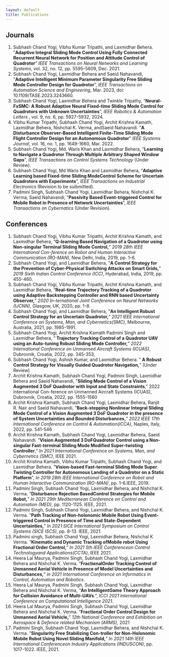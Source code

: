 ```yaml
---
layout: default
title: Publications
---
```

<script type="text/javascript" async
  src="https://cdnjs.cloudflare.com/ajax/libs/mathjax/2.7.7/MathJax.js?config=TeX-MML-AM_CHTML">
</script>

## Journals

<ol>
<!--  1 -->
  <li> <a class="highlighted">Subhash Chand Yogi</a>, Vibhu Kumar Tripathi, and Laxmidhar Behera. ”<b>Adaptive Integral Sliding Mode Control Using Fully Connected Recurrent Neural Network for Position and Attitude Control of Quadrotor</b>” <i>IEEE Transactions on Neural Networks and Learning Systems</i>, vol. 32, no. 12, pp. 5595-5609, Dec. 2021. </li>
<!--  2 -->
  <li> <a class="highlighted">Subhash Chand Yogi</a>, Laxmidhar Behera and Saeid Nahavandi, ”<b>Adaptive Intelligent Minimum Parameter Singularity Free Sliding Mode Controller Design for Quadrotor</b>”, <i>IEEE Transactions on Automation Science and Engineering</i>, Mar. 2023, doi: 10.1109/TASE.2023.3243660.</li>
<!--  3 -->
  <li> <a class="highlighted">Subhash Chand Yogi</a>, Laxmidhar Behera and Twinkle Tripathy, ”<b>Neural-FxSMC: A Robust Adaptive Neural Fixed-time Sliding Mode Control for Quadrotors with Unknown Uncertainties</b>”, <i>IEEE Robotics & Automation Letters </i> , vol. 9, no. 6, pp. 5927-5932, 2024.</li>
<!--  4 -->
  <li> Vibhu Kumar Tripathi, <a class="highlighted">Subhash Chand Yogi</a>, Archit Krishna Kamath, Laxmidhar Behera, Nishchal K. Verma, andSaeid Nahavandi. ”<b>A Disturbance Observer-Based Intelligent Finite-Time Sliding Mode Flight Controller Design for an Autonomous Quadrotor</b>” <i>IEEE Systems Journal</i>, vol. 16, no. 1, pp. 1649-1660, Mar. 2022.</li>
<!--  5 -->
  <li> <a class="highlighted">Subhash Chand Yogi</a>, Md. Waris Khan and Laxmidhar Behera, ”<b>Learning to Navigate a Quadrotor Through Multiple Arbitrary Shaped Window Gaps</b>”, <i>IEEE Transactions on Control Systems Technology </i> (Under Review).</li>
<!--  6 -->
  <li> <a class="highlighted">Subhash Chand Yogi</a>, Md Waris Khan and Laxmidhar Behera, ”<b>Adaptive Learning based Fixed-time Sliding ModeControl Scheme for Uncertain Quadrotors with Experiments</b>”, <i>IEEE Transactions on Industrial Electronics </i> (Revision to be suibmitted).</li>
<!--  7 -->
  <li> Padmini Singh, <a class="highlighted">Subhash Chand Yogi</a>, Laxmidhar Behera, Nishchal K. Verma, Saeid Nahavandi, ”<b>Passivity Based Event-triggered Control for Mobile Robot in Presence of Network Uncertainties</b>”, <i>IEEE Transactions on Cybernatics </i> (Under Revision).</li>
</ol>


## Conferences
<ol class="square-bracket-list">
<!--  1 -->
  <li> <a class="highlighted">Subhash Chand Yogi</a>, Vibhu Kumar Tripathi, Archit Krishna Kamath, and Laxmidhar Behera, ”<b>Q-learning Based Navigation of a Quadrotor using Non-singular Terminal Sliding Mode Control,</b>” <i>2019 28th IEEE International Con-ference on Robot and Human Interactive Communication (RO-MAN)</i>, New Delhi, India, 2019, pp. 1-6. </li>
<!--  2 -->
  <li> <a class="highlighted">Subhash Chand Yogi</a>, and Laxmidhar Behera, ”<b>A Control Strategy for the Prevention of Cyber-Physical Switching Attacks on Smart Grids,</b>” <i>2019 Sixth Indian Control Conference (ICC)</i>, Hyderabad, India, 2019, pp. 455-460.</li>
<!--  3 -->
  <li> <a class="highlighted">Subhash Chand Yogi</a>, Vibhu Kumar Tripathi, Archit Krishna Kamath, and Laxmidhar Behera, ”<b>Real-time Trajectory Tracking of a Quadrotor using Adaptive Backstepping Controller and RNN based Uncertainty Observer,</b>” <i>2020 In-ternational Joint Conference on Neural Networks (IJCNN)</i>, Glasgow, UK, 2020, pp. 1-8.</li>
<!--  4 -->
  <li> <a class="highlighted">Subhash Chand Yogi</a>, and Laxmidhar Behera, ”<b>An Intelligent Robust Control Strategy for an Uncertain Quadrotor,</b>” <i>2021 IEEE International Conference on Systems, Man, and Cybernetics(SMC)</i>, Melbourne, Australia, 2021, pp. 1985-1991.</li>
<!--  5 -->
  <li> <a class="highlighted">Subhash Chand Yogi</a>, Archit Krishna Kamath Padmini Singh and Laxmidhar Behera, ”<b> Trajectory Tracking Control of a Quadrotor UAV using an Auto-tuning Robust Sliding Mode Controller,</b>” <i>2022 International Conference on Unmanned Aircraft Systems (ICUAS)</i>, Dubrovnik, Croatia, 2022, pp. 345-353,</li>
<!--  6 -->
  <li> <a class="highlighted">Subhash Chand Yogi</a>, Ashish Kumar, and Laxmidhar Behera. ”<b> A Robust Control Strategy for Visually Guided Quadrotor Navigation,</b>” (Under Review)</li>
<!--  7 -->
  <li> Archit Krishna Kamath, <a class="highlighted">Subhash Chand Yogi</a>, Padmini Singh, Laxmidhar Behera and Saeid Nahavandi, ”<b>Sliding Mode Control of a Vision Augmented 3 DoF Quadrotor with Input and State Constraints</b>,” 2022 International Con-ference on Unmanned Aircraft Systems (ICUAS)</i>, Dubrovnik, Croatia, 2022, pp. 1555-1560</li>
<!--  8 -->
  <li> Archit Krishna Kamath, <a class="highlighted">Subhash Chand Yogi</a>, Laxmidhar Behera, Ranjit R. Nair and Saeid Nahavandi, ”<b>Back-stepping Nonlinear Integral Sliding Mode Control of a Vision Augmented 3 DoF Quadrotor in the presence of System Uncertainties and Bounded Disturbances,</b>” <i>2022 IEEE 17th International Conference on Control & Automation(ICCA)</i>, Naples, Italy, 2022, pp. 541-546</li>
<!--  9 -->
  <li> Archit Krishna Kamath, <a class="highlighted">Subhash Chand Yogi</a>, Laxmidhar Behera, Saeid Nahavandi. ”<b>Vision Augmented 3 DoFQuadrotor Control using a Non-singular Fast-terminal Sliding Mode Modified Super-twisting Controller</b>,” <i> In 2021 International Conference on Systems, Man, and Cybernetics (SMC)</i>, IEEE 2021.</li>
<!--  10 -->
  <li> Archit Krishna Kamath, Vibhu Kumar Tripathi, <a class="highlighted">Subhash Chand Yogi</a>, and Laxmidhar Behera. ”<b>Vision-based Fast-terminal Sliding Mode Super Twisting Controller for Autonomous Landing of a Quadrotor on a Static Platform</b>”, <i> In 2019 28th IEEE International Conference on Robot and Human Interactive Communication (RO-MAN)</i>, pp. 1-6.IEEE, 2019.</li>
<!--  11 -->
  <li> Padmini Singh, <a class="highlighted">Subhash Chand Yogi</a>, Laxmidhar Behera, and Nishchal K. Verma. ”<b>Disturbance Rejection BasedControl Strategies for Mobile Robot,</b>” <i>In 2021 29th Mediterranean Conference on Control and Automation (MED)</i>, pp. 1120-1125. IEEE, 2021.</li>
<!--  12 -->
  <li> Padmini Singh, <a class="highlighted">Subhash Chand Yogi</a>, Laxmidhar Behera, and Nishchal K. Verma. ”<b>Path Tracking of Non-holonomic Mobile Robot Using Event-triggered Control in Presence of Time and State-Dependent Uncertainties,</b>” <i> In 2021 SICE International Symposium on Control Systems (SICE ISCS)</i>, pp. 8-13. IEEE, 2021.</li>
<!--  13 -->
  <li> Padmini singh, <a class="highlighted">Subhash Chand Yogi</a>, Laxmidhar Behera, Nishchal K Verma. ”<b>Kinematic and Dynamic Tracking ofMobile robot Using Fractional Order Control,</b>” <i> In 2021 5th IEEE Conferenceon Control Technologyand Applications(CCTA)</i>, IEEE 2021.</li>
<!--  14 -->
  <li> Heera Lal Maurya, Padmini Singh, <a class="highlighted">Subhash Chand Yogi</a>, Laxmidhar Behera and Nishchal K. Verma. ”<b>FractionalOrder Tracking Control of Unmanned Aerial Vehicle in Presence of Model Uncertainties and Disturbances,</b>” <i> in 2021 International Conference on Informatics in Control, Automation and Robotics</i>.</li>
<!--  15 -->
  <li> Heera Lal Maurya, Padmini Singh, <a class="highlighted">Subhash Chand Yogi</a>, Laxmidhar Behera and Nishchal K. Verma, “<b>An IntelligentGame Theory Approach for Collision Avoidance of Multi-UAVs </b>”, <i> ICCI 2021 International Conference on Computational Intelligence 2021</i>.</li>
<!--  16 -->
  <li> Heera Lal Maurya, Padmini Singh, <a class="highlighted">Subhash Chand Yogi</a>, Laxmidhar Behera and Nishchal K. Verma. ”<b>Fractional Order Control Design for Unmanned Aerial Vehicle,</b>” <i> 12th National Conference and Exhibition on Aerospace & Defence related Mechanism (ARMS),</i> 2021</li>
<!--  17 -->
  <li> Padmini Singh, <a class="highlighted">Subhash Chand Yogi</a>, Laxmidhar Behera, and Nishchal K. Verma. ”<b>Singularity Free Stabilizing Con-troller for Non-Holonomic Mobile Robot Using Novel Sliding Manifold,</b>” <i> In 2021 14th IEEE International Conferenceon Industry Applications (INDUSCON)</i>, pp. 1017-1022. IEEE, 2021.</li>
<!--  18 -->
</ol>



